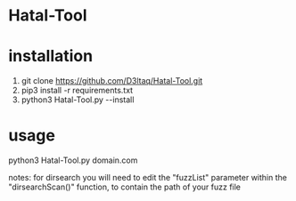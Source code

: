 # Hatal-Tool

# installation
1. git clone https://github.com/D3ltaq/Hatal-Tool.git
2. pip3 install -r requirements.txt 
3. python3 Hatal-Tool.py --install

# usage
python3 Hatal-Tool.py domain.com



notes:
for dirsearch you will need to edit the "fuzzList" parameter within the "dirsearchScan()" function, to contain the path of your fuzz file 
